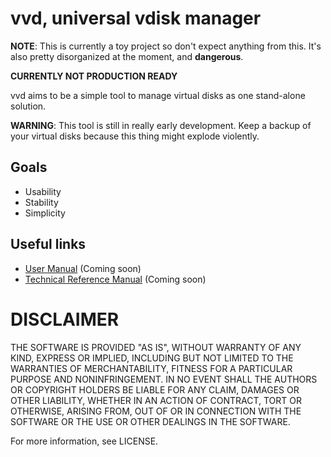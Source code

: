 # vvd, universal vdisk manager

**NOTE**: This is currently a toy project so don't expect anything from this.
It's also pretty disorganized at the moment, and __dangerous__.

**CURRENTLY NOT PRODUCTION READY**

vvd aims to be a simple tool to manage virtual disks as one stand-alone solution.

**WARNING**: This tool is still in really early development. Keep a backup of
your virtual disks because this thing might explode violently.

## Goals

- Usability
- Stability
- Simplicity

## Useful links

- [User Manual](#) (Coming soon)
- [Technical Reference Manual](#) (Coming soon)

# DISCLAIMER

THE SOFTWARE IS PROVIDED "AS IS", WITHOUT WARRANTY OF ANY KIND, EXPRESS OR
IMPLIED, INCLUDING BUT NOT LIMITED TO THE WARRANTIES OF MERCHANTABILITY,
FITNESS FOR A PARTICULAR PURPOSE AND NONINFRINGEMENT. IN NO EVENT SHALL THE
AUTHORS OR COPYRIGHT HOLDERS BE LIABLE FOR ANY CLAIM, DAMAGES OR OTHER
LIABILITY, WHETHER IN AN ACTION OF CONTRACT, TORT OR OTHERWISE, ARISING FROM,
OUT OF OR IN CONNECTION WITH THE SOFTWARE OR THE USE OR OTHER DEALINGS IN THE
SOFTWARE.

For more information, see LICENSE.